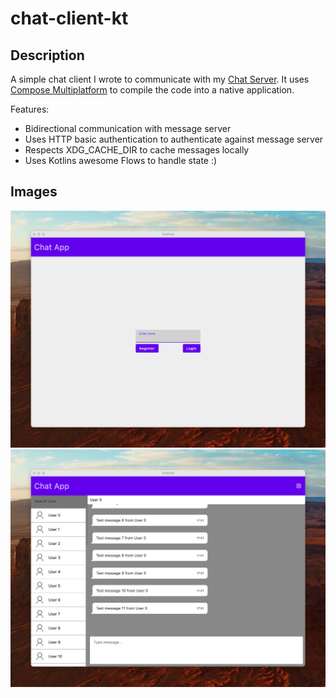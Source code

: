 # chat-client-kt

## Description
A simple chat client I wrote to communicate with my [Chat Server](https://github.com/teichholz/chat-server-kt). It uses [Compose Multiplatform](https://www.jetbrains.com/lp/compose-multiplatform/) to compile the code into a native application.  

Features:
- Bidirectional communication with message server
- Uses HTTP basic authentication to authenticate against message server
- Respects XDG_CACHE_DIR to cache messages locally 
- Uses Kotlins awesome Flows to handle state :)

## Images
<img src="images/login.png" alt="Login" width="800"/>
<img src="images/home.png" alt="home" width="800"/>